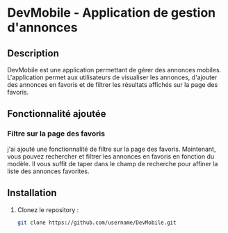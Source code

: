 # DevMobile - Application de gestion d'annonces

## Description

DevMobile est une application permettant de gérer des annonces mobiles. L'application permet aux utilisateurs de visualiser les annonces, d'ajouter des annonces en favoris et de filtrer les résultats affichés sur la page des favoris.

## Fonctionnalité ajoutée

### Filtre sur la page des favoris
j'ai ajouté une fonctionnalité de filtre sur la page des favoris. Maintenant, vous pouvez rechercher et filtrer les annonces en favoris en fonction du modèle. Il vous suffit de taper dans le champ de recherche pour affiner la liste des annonces favorites.

## Installation

1. Clonez le repository :

   ```bash
   git clone https://github.com/username/DevMobile.git
